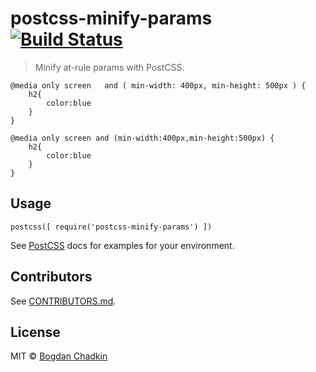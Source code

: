 postcss-minify-params [![Build Status](https://travis-ci.org/cssnano/postcss-minify-params.svg)](https://travis-ci.org/cssnano/postcss-minify-params)
=====================================================================================================================================================

> Minify at-rule params with PostCSS.

    @media only screen   and ( min-width: 400px, min-height: 500px ) {
        h2{
            color:blue
        }
    }

    @media only screen and (min-width:400px,min-height:500px) {
        h2{
            color:blue
        }
    }

Usage
-----

    postcss([ require('postcss-minify-params') ])

See [PostCSS](https://github.com/postcss/postcss) docs for examples for your environment.

Contributors
------------

See [CONTRIBUTORS.md](https://github.com/cssnano/cssnano/blob/master/CONTRIBUTORS.md).

License
-------

MIT © [Bogdan Chadkin](mailto:trysound@yandex.ru)
